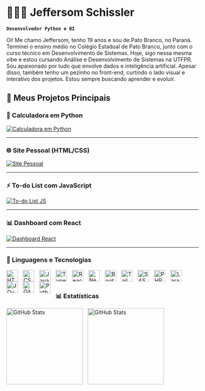 # 👩🏻‍💻 Jeffersom Schissler

**`Desenvolvedor Python e BI`**

Oi! Me chamo Jeffersom, tenho 19 anos e sou de Pato Branco, no Paraná. Terminei o ensino médio no Colégio Estadual de Pato Branco, junto com o curso técnico em Desenvolvimento de Sistemas. Hoje, sigo nessa mesma vibe e estou cursando Análise e Desenvolvimento de Sistemas na UTFPR.
Sou apaixonado por tudo que envolve dados e inteligência artificial. Apesar disso, também tenho um pezinho no front-end, curtindo o lado visual e interativo dos projetos. Estou sempre buscando aprender e evoluir.

## 🚀 Meus Projetos Principais

### 🐍 Calculadora em Python

<a href="https://github.com/Larissakich/calculadora-python">
  <img 
    src="https://img.shields.io/badge/Ver%20Projeto-Python-3776AB?style=for-the-badge&logo=python&logoColor=white" 
    alt="Calculadora em Python"
  />
</a>

---

### 🌐 Site Pessoal (HTML/CSS)

<a href="https://github.com/Larissakich/site-pessoal">
  <img 
    src="https://img.shields.io/badge/Ver%20Projeto-HTML%2FCSS-E34F26?style=for-the-badge&logo=html5&logoColor=white" 
    alt="Site Pessoal"
  />
</a>

---

### ⚡ To-do List com JavaScript

<a href="https://github.com/Larissakich/todo-js">
  <img 
    src="https://img.shields.io/badge/Ver%20Projeto-JavaScript-F7DF1E?style=for-the-badge&logo=javascript&logoColor=black" 
    alt="To-do List JS"
  />
</a>

---

### 📊 Dashboard com React

<a href="https://github.com/Larissakich/dashboard-react">
  <img 
    src="https://img.shields.io/badge/Ver%20Projeto-React-61DAFB?style=for-the-badge&logo=react&logoColor=black" 
    alt="Dashboard React"
  />
</a>

---

### 🤖 Linguagens e Tecnologias

<img 
    align="left" 
    alt="HTML"
    title="HTML" 
    width="30px" 
    style="padding-right: 10px;" 
    src="https://cdn.jsdelivr.net/gh/devicons/devicon@latest/icons/html5/html5-original.svg" 
/>
<img 
    align="left" 
    alt="CSS" 
    title="CSS"
    width="30px" 
    style="padding-right: 10px;" 
    src="https://cdn.jsdelivr.net/gh/devicons/devicon@latest/icons/css3/css3-original.svg" 
/>
<img 
    align="left" 
    alt="JavaScript" 
    title="JavaScript"
    width="30px" 
    style="padding-right: 10px;" 
    src="https://cdn.jsdelivr.net/gh/devicons/devicon@latest/icons/javascript/javascript-original.svg" 
/>
<img 
    align="left" 
    alt="TypeScript"
    title="TypeScript" 
    width="30px" 
    style="padding-right: 10px;" 
    src="https://cdn.jsdelivr.net/gh/devicons/devicon@latest/icons/typescript/typescript-original.svg" 
/>
<img 
    align="left" 
    alt="React"
    title="React" 
    width="30px" 
    style="padding-right: 10px;" 
    src="https://cdn.jsdelivr.net/gh/devicons/devicon@latest/icons/react/react-original.svg" 
/>
<img 
    align="left" 
    alt="Next.js" 
    title="Next.js"
    width="30px" 
    style="padding-right: 10px;" 
    src="https://cdn.jsdelivr.net/gh/devicons/devicon@latest/icons/nextjs/nextjs-original.svg" 
/>
<img 
    align="left" 
    alt="Bootstrap"
    title="Bootstrap" 
    width="30px" 
    style="padding-right: 10px;" 
    src="https://cdn.jsdelivr.net/gh/devicons/devicon@latest/icons/bootstrap/bootstrap-original.svg" 
/>
<img 
    align="left" 
    alt="Tailwind" 
    title="Tailwind"
    width="30px" 
    style="padding-right: 10px;" 
    src="https://cdn.jsdelivr.net/gh/devicons/devicon@latest/icons/tailwindcss/tailwindcss-original.svg" 
/>
<img 
    align="left" 
    alt="SASS" 
    title="SASS"
    width="30px" 
    style="padding-right: 10px;" 
    src="https://cdn.jsdelivr.net/gh/devicons/devicon@latest/icons/sass/sass-original.svg" 
/>
<img 
    align="left" 
    alt="PHP" 
    title="PHP"
    width="30px" 
    style="padding-right: 10px;" 
    src="https://cdn.jsdelivr.net/gh/devicons/devicon@latest/icons/php/php-original.svg" 
/>
<img 
    align="left" 
    alt="Laravel" 
    title="Laravel"
    width="30px" 
    style="padding-right: 10px;" 
    src="https://cdn.jsdelivr.net/gh/devicons/devicon@latest/icons/laravel/laravel-original.svg" 
/>
<img 
    align="left" 
    alt="JQuery" 
    title="JQuery"
    width="30px" 
    style="padding-right: 10px;" 
    src="https://cdn.jsdelivr.net/gh/devicons/devicon@latest/icons/jquery/jquery-original.svg" 
/>
<img 
    align="left" 
    alt="Git" 
    title="Git"
    width="30px" 
    style="padding-right: 10px;" 
    src="https://cdn.jsdelivr.net/gh/devicons/devicon@latest/icons/git/git-original.svg" 
/>
<img 
    align="left" 
    alt="Python" 
    title="Python"
    width="30px" 
    style="padding-right: 10px;" 
    src="https://cdn.jsdelivr.net/gh/devicons/devicon@latest/icons/python/python-original.svg" 
/>

<br/>
<br/>

### 📊 Estatísticas

<p>
  <img 
    align="left" 
    alt="GitHub Stats" 
    height="200" 
    style="padding-right: 10px;" 
    src="https://github-readme-stats.vercel.app/api?username=Larissakich&show_icons=true&theme=tokyonight&include_all_commits=true&locale=pt-br" 
  />

<img 
      align="left" 
      alt="GitHub Stats" 
      height="200" 
      src="https://github-readme-stats.vercel.app/api/top-langs/?username=larissakich&theme=tokyonight&layout=compact&custom_title=Tecnologias&langs_count=9" 
  />

</p>
